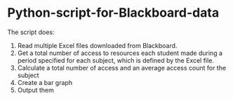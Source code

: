 # Python-script-for-Blackboard-data
The script does:
1. Read multiple Excel files downloaded from Blackboard.
2. Get a total number of access to resources each student made during a period specified for each subject, which is defined by the Excel file.
3. Calculate a total number of access and an average access count for the subject 
4. Create a bar graph 
5. Output them 
